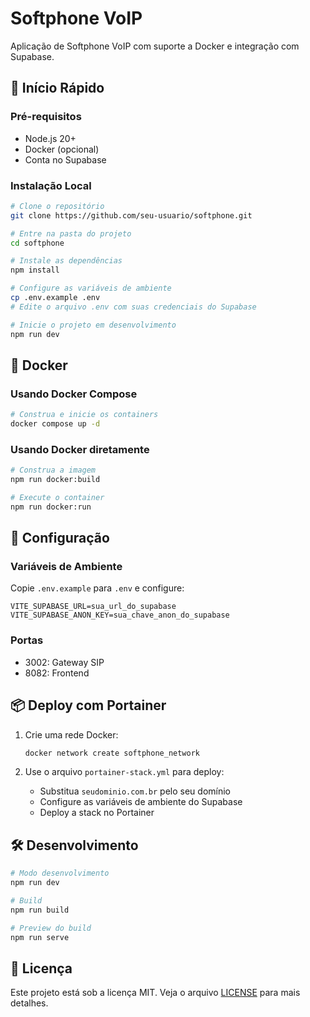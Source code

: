 # Softphone VoIP

Aplicação de Softphone VoIP com suporte a Docker e integração com Supabase.

## 🚀 Início Rápido

### Pré-requisitos

- Node.js 20+
- Docker (opcional)
- Conta no Supabase

### Instalação Local

```bash
# Clone o repositório
git clone https://github.com/seu-usuario/softphone.git

# Entre na pasta do projeto
cd softphone

# Instale as dependências
npm install

# Configure as variáveis de ambiente
cp .env.example .env
# Edite o arquivo .env com suas credenciais do Supabase

# Inicie o projeto em desenvolvimento
npm run dev
```

## 🐳 Docker

### Usando Docker Compose

```bash
# Construa e inicie os containers
docker compose up -d
```

### Usando Docker diretamente

```bash
# Construa a imagem
npm run docker:build

# Execute o container
npm run docker:run
```

## 🔧 Configuração

### Variáveis de Ambiente

Copie `.env.example` para `.env` e configure:

```env
VITE_SUPABASE_URL=sua_url_do_supabase
VITE_SUPABASE_ANON_KEY=sua_chave_anon_do_supabase
```

### Portas

- 3002: Gateway SIP
- 8082: Frontend

## 📦 Deploy com Portainer

1. Crie uma rede Docker:
   ```bash
   docker network create softphone_network
   ```

2. Use o arquivo `portainer-stack.yml` para deploy:
   - Substitua `seudominio.com.br` pelo seu domínio
   - Configure as variáveis de ambiente do Supabase
   - Deploy a stack no Portainer

## 🛠️ Desenvolvimento

```bash
# Modo desenvolvimento
npm run dev

# Build
npm run build

# Preview do build
npm run serve
```

## 📄 Licença

Este projeto está sob a licença MIT. Veja o arquivo [LICENSE](LICENSE) para mais detalhes.